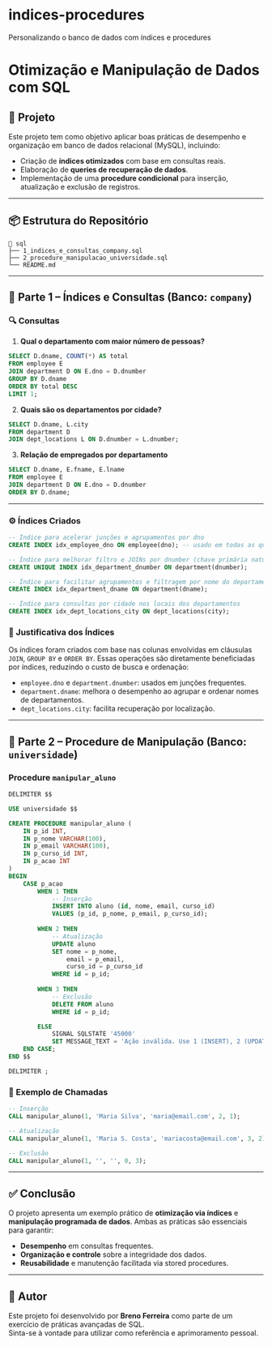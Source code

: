 # indices-procedures
Personalizando o banco de dados com índices e procedures 

# Otimização e Manipulação de Dados com SQL

## 📁 Projeto

Este projeto tem como objetivo aplicar boas práticas de desempenho e organização em banco de dados relacional (MySQL), incluindo:

- Criação de **índices otimizados** com base em consultas reais.
- Elaboração de **queries de recuperação de dados**.
- Implementação de uma **procedure condicional** para inserção, atualização e exclusão de registros.

---

## 📦 Estrutura do Repositório

```
📂 sql
├── 1_indices_e_consultas_company.sql
├── 2_procedure_manipulacao_universidade.sql
└── README.md
```

---

## 🧠 Parte 1 – Índices e Consultas (Banco: `company`)

### 🔍 Consultas

1. **Qual o departamento com maior número de pessoas?**
```sql
SELECT D.dname, COUNT(*) AS total
FROM employee E
JOIN department D ON E.dno = D.dnumber
GROUP BY D.dname
ORDER BY total DESC
LIMIT 1;
```

2. **Quais são os departamentos por cidade?**
```sql
SELECT D.dname, L.city
FROM department D
JOIN dept_locations L ON D.dnumber = L.dnumber;
```

3. **Relação de empregados por departamento**
```sql
SELECT D.dname, E.fname, E.lname
FROM employee E
JOIN department D ON E.dno = D.dnumber
ORDER BY D.dname;
```

---

### ⚙️ Índices Criados

```sql
-- Índice para acelerar junções e agrupamentos por dno
CREATE INDEX idx_employee_dno ON employee(dno); -- usado em todas as queries com JOINs

-- Índice para melhorar filtro e JOINs por dnumber (chave primária natural)
CREATE UNIQUE INDEX idx_department_dnumber ON department(dnumber);

-- Índice para facilitar agrupamentos e filtragem por nome do departamento
CREATE INDEX idx_department_dname ON department(dname);

-- Índice para consultas por cidade nos locais dos departamentos
CREATE INDEX idx_dept_locations_city ON dept_locations(city);
```

### 📌 Justificativa dos Índices

Os índices foram criados com base nas colunas envolvidas em cláusulas `JOIN`, `GROUP BY` e `ORDER BY`. Essas operações são diretamente beneficiadas por índices, reduzindo o custo de busca e ordenação:

- `employee.dno` e `department.dnumber`: usados em junções frequentes.
- `department.dname`: melhora o desempenho ao agrupar e ordenar nomes de departamentos.
- `dept_locations.city`: facilita recuperação por localização.

---

## 🔧 Parte 2 – Procedure de Manipulação (Banco: `universidade`)

### Procedure `manipular_aluno`

```sql
DELIMITER $$

USE universidade $$

CREATE PROCEDURE manipular_aluno (
    IN p_id INT,
    IN p_nome VARCHAR(100),
    IN p_email VARCHAR(100),
    IN p_curso_id INT,
    IN p_acao INT
)
BEGIN
    CASE p_acao
        WHEN 1 THEN
            -- Inserção
            INSERT INTO aluno (id, nome, email, curso_id)
            VALUES (p_id, p_nome, p_email, p_curso_id);
        
        WHEN 2 THEN
            -- Atualização
            UPDATE aluno
            SET nome = p_nome,
                email = p_email,
                curso_id = p_curso_id
            WHERE id = p_id;
        
        WHEN 3 THEN
            -- Exclusão
            DELETE FROM aluno
            WHERE id = p_id;

        ELSE
            SIGNAL SQLSTATE '45000'
            SET MESSAGE_TEXT = 'Ação inválida. Use 1 (INSERT), 2 (UPDATE) ou 3 (DELETE)';
    END CASE;
END $$

DELIMITER ;
```

### 🔄 Exemplo de Chamadas

```sql
-- Inserção
CALL manipular_aluno(1, 'Maria Silva', 'maria@email.com', 2, 1);

-- Atualização
CALL manipular_aluno(1, 'Maria S. Costa', 'mariacosta@email.com', 3, 2);

-- Exclusão
CALL manipular_aluno(1, '', '', 0, 3);
```

---

## ✅ Conclusão

O projeto apresenta um exemplo prático de **otimização via índices** e **manipulação programada de dados**. Ambas as práticas são essenciais para garantir:

- **Desempenho** em consultas frequentes.
- **Organização e controle** sobre a integridade dos dados.
- **Reusabilidade** e manutenção facilitada via stored procedures.

---

## 🚀 Autor

Este projeto foi desenvolvido por **Breno Ferreira** como parte de um exercício de práticas avançadas de SQL.  
Sinta-se à vontade para utilizar como referência e aprimoramento pessoal.
